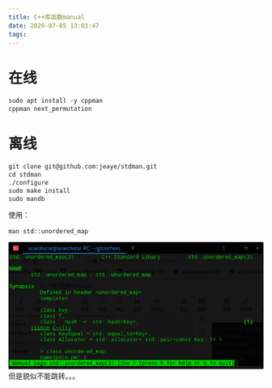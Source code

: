 ```yaml
---
title: C++库函数manual
date: 2020-07-05 13:03:47
tags:
---
```


# 在线
```shell
sudo apt install -y cppman
cppman next_permutation
```

# 离线
```shell
git clone git@github.com:jeaye/stdman.git
cd stdman
./configure
sudo make install
sudo mandb
```
使用：
```shell
man std::unordered_map
```
![在这里插入图片描述](C++库函数manual/20200707171336786.png)
但是貌似不能跳转。。。
